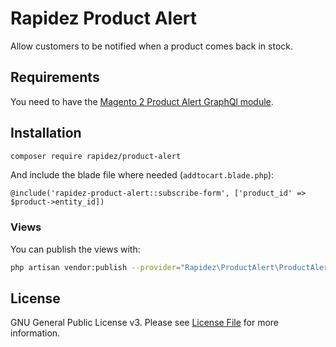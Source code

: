 # Rapidez Product Alert

Allow customers to be notified when a product comes back in stock.

## Requirements

You need to have the [Magento 2 Product Alert GraphQl module](https://github.com/niranjan-gondaliya/magento-2-product-alert-graphql).

## Installation

```bash
composer require rapidez/product-alert
```

And include the blade file where needed (`addtocart.blade.php`):
```blade
@include('rapidez-product-alert::subscribe-form', ['product_id' => $product->entity_id])
```

### Views

You can publish the views with:
```bash
php artisan vendor:publish --provider="Rapidez\ProductAlert\ProductAlertServiceProvider" --tag=views
```

## License

GNU General Public License v3. Please see [License File](LICENSE) for more information.
